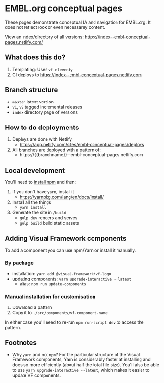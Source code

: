 # EMBL.org conceptual pages

These pages demonstrate conceptual IA and navigation for EMBL.org. It does not
reflect look or even necessarily content.

View an index/directory of all versions: https://index--embl-conceptual-pages.netlify.com/ 

## What does this do?

1. Templating: Uses `vf-eleventy`
1. CI deploys to https://index--embl-conceptual-pages.netlify.com

## Branch structure

- `master` latest version
- `v1`, `v2` tagged incremental releases
- `index` directory page of versions

## How to do deployments

1. Deploys are done with Netlify
    - https://app.netlify.com/sites/embl-conceptual-pages/deploys
1. All branches are deployed with a pattern of:
    - https://{{branchname}}--embl-conceptual-pages.netlify.com

## Local development

You'll need to [install npm](https://docs.npmjs.com/downloading-and-installing-node-js-and-npm) and then:

1. If you don't have `yarn`, install it
   - https://yarnpkg.com/lang/en/docs/install/
2. Install all the things
   - `yarn install`
3. Generate the site in `/build`
   - `gulp dev` renders and serves
   - `gulp build` build static assets

## Adding Visual Framework components

To add a component you can use npm/Yarn or install it manually.

### By package

- installation: `yarn add @visual-framework/vf-logo`
- updating components: `yarn upgrade-interactive --latest`
  - alias: `npm run update-components`

### Manual installation for customisation

1. Download a pattern
2. Copy it to `./src/components/vf-component-name`

In either case you'll need to re-run `npm run-script dev` to access the pattern.

## Footnotes

- Why `yarn` and not `npm`?
  For the particular structure of the Visual Framework components, Yarn is considerably
  faster at installing and does so more efficiently (about half the total file size). You'll
  also be able to use `yarn upgrade-interactive --latest`, which makes it easier to update
  VF components.
